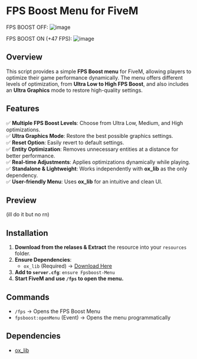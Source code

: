 # FPS Boost Menu for FiveM
FPS BOOST OFF:
![image](https://github.com/user-attachments/assets/949dcc2d-b3dd-404a-b0b2-e503aa1fa67d)

FPS BOOST ON (+47 FPS):
![image](https://github.com/user-attachments/assets/971d0f32-9417-48c6-9a29-514a1ed8002f)

## Overview
This script provides a simple **FPS Boost menu** for FiveM, allowing players to optimize their game performance dynamically. The menu offers different levels of optimization, from **Ultra Low to High FPS Boost**, and also includes an **Ultra Graphics** mode to restore high-quality settings.

## Features
✅ **Multiple FPS Boost Levels**: Choose from Ultra Low, Medium, and High optimizations.  
✅ **Ultra Graphics Mode**: Restore the best possible graphics settings.  
✅ **Reset Option**: Easily revert to default settings.  
✅ **Entity Optimization**: Removes unnecessary entities at a distance for better performance.  
✅ **Real-time Adjustments**: Applies optimizations dynamically while playing.  
✅ **Standalone & Lightweight**: Works independently with **ox_lib** as the only dependency.  
✅ **User-friendly Menu**: Uses **ox_lib** for an intuitive and clean UI.

## Preview
(ill do it but no rn)

## Installation
1. **Download from the relases & Extract** the resource into your `resources` folder.
2. **Ensure Dependencies**:
   - `ox_lib` (Required) → [Download Here](https://github.com/overextended/ox_lib)
3. **Add to `server.cfg`**:
`ensure Fpsboost-Menu`
4. **Start FiveM and use `/fps` to open the menu.**

## Commands
- `/fps` → Opens the FPS Boost Menu
- `fpsboost:openMenu` (Event) → Opens the menu programmatically

## Dependencies
- [ox_lib](https://github.com/overextended/ox_lib)

